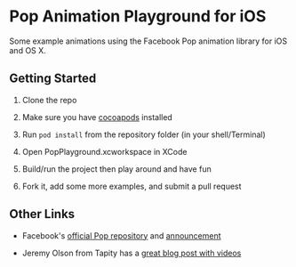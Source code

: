 Pop Animation Playground for iOS
==============

Some example animations using the Facebook Pop animation library for iOS and OS X. 

Getting Started
--------------

1. Clone the repo

2. Make sure you have [cocoapods](http://cocoapods.org/) installed

3. Run `pod install` from the repository folder (in your shell/Terminal)

4. Open PopPlayground.xcworkspace in XCode 

5. Build/run the project then play around and have fun

6. Fork it, add some more examples, and submit a pull request

Other Links
--------------

* Facebook's [official Pop repository](https://github.com/facebook/pop) and [announcement](https://code.facebook.com/posts/234067533455773/introducing-pop-the-animation-engine-behind-paper/)

* Jeremy Olson from Tapity has a [great blog post with videos](http://tapity.com/tutorial-getting-started-with-pop/)

